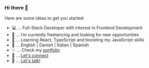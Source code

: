 ### Hi there 👋

Here are some ideas to get you started:
- 💻 ... Full-Stack Developer with interest in Frontend Development 
- 🔭 ... I’m currently freelancing and looking for new opportunities
- 🌱 ... Learning React, TypeScript and boosting my JavaScript skills
- 💬 ... English | Danish | Italian | Spanish
- ✨ ... Check my [portfolio](https://mvmarcoportfolio.herokuapp.com/)
- 👋 ... [Let's connect](https://www.linkedin.com/in/marco-corapi/)
- 📧 ... [Let's talk!](mailto:marco.corapi@outlook.it)

